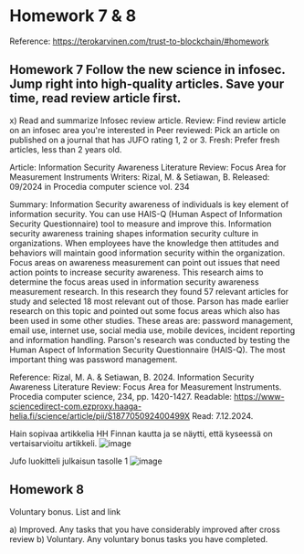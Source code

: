 # Homework 7 & 8
Reference: https://terokarvinen.com/trust-to-blockchain/#homework

## Homework 7 Follow the new science in infosec. Jump right into high-quality articles. Save your time, read review article first.

x) Read and summarize Infosec review article.
Review: Find review article on an infosec area you're interested in
Peer reviewed: Pick an article on published on a journal that has JUFO rating 1, 2 or 3.
Fresh: Prefer fresh articles, less than 2 years old.

Article: Information Security Awareness Literature Review: Focus Area for Measurement Instruments
Writers: Rizal, M. & Setiawan, B.
Released: 09/2024 in Procedia computer science vol. 234

Summary: Information Security awareness of individuals is key element of information security. You can use HAIS-Q (Human Aspect of Information Security Questionnaire) tool to measure and improve this. Information security awareness training shapes information security culture in organizations. When employees have the knowledge then attitudes and behaviors will maintain good information security within the organization. Focus areas on awareness measurement can point out issues that need action points to increase security awareness. This research aims to determine the focus areas used in information security awareness measurement research. In this research they found 57 relevant articles for study and selected 18 most relevant out of those. Parson has made earlier research on this topic and pointed out some focus areas which also has been used in some other studies. These areas are:  password management, email use, internet use, social media use, mobile devices, incident reporting and information handling. Parson's research was conducted by testing the Human Aspect of Information Security Questionnaire (HAIS-Q). The most important thing was password management. 

Reference: Rizal, M. A. & Setiawan, B. 2024. Information Security Awareness Literature Review: Focus Area for Measurement Instruments. Procedia computer science, 234, pp. 1420-1427. Readable: https://www-sciencedirect-com.ezproxy.haaga-helia.fi/science/article/pii/S187705092400499X Read: 7.12.2024.

Hain sopivaa artikkelia HH Finnan kautta ja se näytti, että kyseessä on vertaisarvioitu artikkeli.
![image](https://github.com/user-attachments/assets/ceea112e-5f33-40ea-b019-01aad5730bca)

Jufo luokitteli julkaisun tasolle 1
![image](https://github.com/user-attachments/assets/9087ab5a-bcba-4bf9-8c73-52a3e37882d6)

## Homework 8
Voluntary bonus. List and link

a) Improved. Any tasks that you have considerably improved after cross review b) Voluntary. Any voluntary bonus tasks you have completed.



